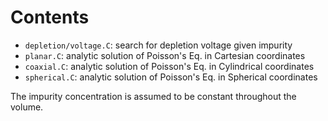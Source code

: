# Contents

- `depletion/voltage.C`: search for depletion voltage given impurity
- `planar.C`: analytic solution of Poisson's Eq. in Cartesian coordinates
- `coaxial.C`: analytic solution of Poisson's Eq. in Cylindrical coordinates
- `spherical.C`: analytic solution of Poisson's Eq. in Spherical coordinates

The impurity concentration is assumed to be constant throughout the volume.
